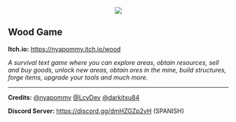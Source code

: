 
<p align="center" >
<img src="https://raw.githubusercontent.com/giganlak/wood/main/assets/icons/logo.png"/>
</p>

Wood Game
---

**Itch.io:** https://nyapommy.itch.io/wood

*A survival text game where you can explore areas, obtain resources, sell and buy goods, unlock new areas, obtain ores in the mine, build structures, forge items, upgrade your tools and much more.*

---

**Credits:** [@nyapommy]( https://github.com/nyapommy ) [@LcyDev]( https://github.com/LcyDev ) [@darkitxu84]( https://github.com/darkitxu84 )

**Discord Server:** https://discord.gg/dmHZGZp2vH (SPANISH)
